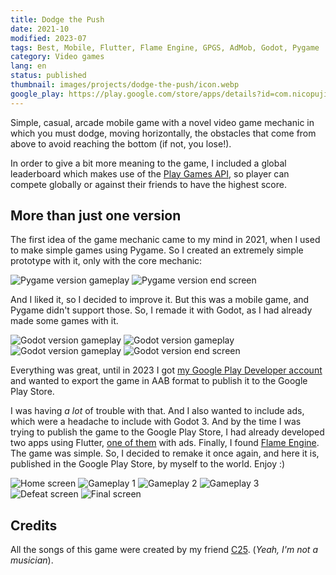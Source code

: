 ```yaml
---
title: Dodge the Push
date: 2021-10
modified: 2023-07
tags: Best, Mobile, Flutter, Flame Engine, GPGS, AdMob, Godot, Pygame
category: Video games
lang: en
status: published
thumbnail: images/projects/dodge-the-push/icon.webp
google_play: https://play.google.com/store/apps/details?id=com.nicopujia.dodgethepush
---
```


Simple, casual, arcade mobile game with a novel video game mechanic in which you must dodge, moving horizontally, the obstacles that come from above to avoid reaching the bottom (if not, you lose!).

In order to give a bit more meaning to the game, I included a global leaderboard which makes use of the [Play Games API](https://developers.google.com/games/services?hl=es-419), so player can compete globally or against their friends to have the highest score.

## More than just one version

The first idea of the game mechanic came to my mind in 2021, when I used to make simple games using Pygame. So I created an extremely simple prototype with it, only with the core mechanic:

![Pygame version gameplay]({static}/images/projects/dodge-the-push/pygame/gameplay.jpg)
![Pygame version end screen]({static}/images/projects/dodge-the-push/pygame/game-over.jpg)

And I liked it, so I decided to improve it. But this was a mobile game, and Pygame didn't support those. So, I remade it with Godot, as I had already made some games with it.

![Godot version gameplay]({static}/images/projects/dodge-the-push/godot/title.jpg)
![Godot version gameplay]({static}/images/projects/dodge-the-push/godot/gameplay.jpg)
![Godot version gameplay]({static}/images/projects/dodge-the-push/godot/pause.jpg)
![Godot version end screen]({static}/images/projects/dodge-the-push/godot/game-over.jpg)

Everything was great, until in 2023 I got [my Google Play Developer account](https://play.google.com/store/apps/dev?id=8059097220194731179) and wanted to export the game in AAB format to publish it to the Google Play Store.

I was having *a lot* of trouble with that. And I also wanted to include ads, which were a headache to include with Godot 3. And by the time I was trying to publish the game to the Google Play Store, I had already developed two apps using Flutter, [one of them]({filename}/game-finder.md) with ads. Finally, I found [Flame Engine](https://docs.flame-engine.org/latest/). The game was simple. So, I decided to remake it once again, and here it is, published in the Google Play Store, by myself to the world. Enjoy :)

![Home screen]({static}/images/projects/dodge-the-push/title.jpg)
![Gameplay 1]({static}/images/projects/dodge-the-push/gameplay-1.jpg)
![Gameplay 2]({static}/images/projects/dodge-the-push/gameplay-2.jpg)
![Gameplay 3]({static}/images/projects/dodge-the-push/gameplay-3.jpg)
![Defeat screen]({static}/images/projects/dodge-the-push/continue.jpg)
![Final screen]({static}/images/projects/dodge-the-push/game-over.jpg)

## Credits

All the songs of this game were created by my friend [C25](https://www.youtube.com/@C_25Music). (*Yeah, I'm not a musician*).
